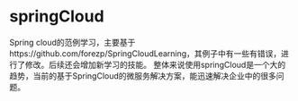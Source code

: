 # springCloud

Spring cloud的范例学习，主要基于https://github.com/forezp/SpringCloudLearning，其例子中有一些有错误，进行了修改。后续还会增加新学习的技能。
整体来说使用springCloud是一个大的趋势，当前的基于SpringCloud的微服务解决方案，能迅速解决企业中的很多问题。